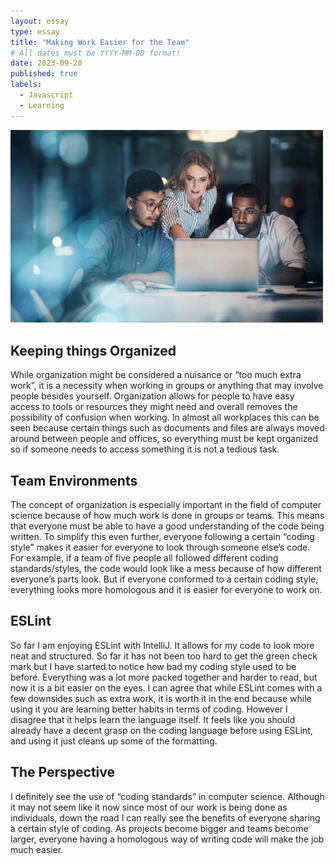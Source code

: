 ```yaml
---
layout: essay
type: essay
title: "Making Work Easier for the Team"
# All dates must be YYYY-MM-DD format!
date: 2023-09-20
published: true
labels:
  - Javascript
  - Learning
---
```


<img width="500px" class="rounded float-start pe-4" src="../img/istockphoto-1322205588-612x612.jpg">

## Keeping things Organized
While organization might be considered a nuisance or “too much extra work”, it is a necessity when working in groups or anything that may involve people besides yourself.  Organization allows for people to have easy access to tools or resources they might need and overall removes the possibility of confusion when working.  In almost all workplaces this can be seen because certain things such as documents and files are always moved around between people and offices, so everything must be kept organized so if someone needs to access something it is not a tedious task.  

## Team Environments
The concept of organization is especially important in the field of computer science because of how much work is done in groups or teams.  This means that everyone must be able to have a good understanding of the code being written.  To simplify this even further, everyone following a certain “coding style” makes it easier for everyone to look through someone else’s code.  For example, if a team of five people all followed different coding standards/styles, the code would look like a mess because of how different everyone’s parts look.  But if everyone conformed to a certain coding style, everything looks more homologous and it is easier for everyone to work on.

## ESLint 
So far I am enjoying ESLint with IntelliJ.  It allows for my code to look more neat and structured.  So far it has not been too hard to get the green check mark but I have started to notice how bad my coding style used to be before.  Everything was a lot more packed together and harder to read, but now it is a bit easier on the eyes.  I can agree that while ESLint comes with a few downsides such as extra work, it is worth it in the end because while using it you are learning better habits in terms of coding.  However I disagree that it helps learn the language itself.  It feels like you should already have a decent grasp on the coding language before using ESLint, and using it just cleans up some of the formatting.  

## The Perspective
I definitely see the use of “coding standards” in computer science.  Although it may not seem like it now since most of our work is being done as individuals, down the road I can really see the benefits of everyone sharing a certain style of coding.  As projects become bigger and teams become larger, everyone having a homologous way of writing code will make the job much easier.  
